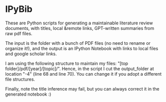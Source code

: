 # IPyBib
These are Python scripts for generating a maintainable literature review documents, with titles, local &remote links, GPT-written summaries from raw pdf files.

The input is the folder with a bunch of PDF files (no need to rename or organize it!), and the output is an IPython Notebook with links to local files and google scholar links.

I am using the following structure to maintain my files: "[top folder]/pdf/[year]/[topic]/". Hence, in the script I cut the output_folder at location "-4" (line 68 and line 70). You can change it if you adopt a different file structures. 

Finally, note the title inference may fail, but you can always correct it in the generated notebook :)
